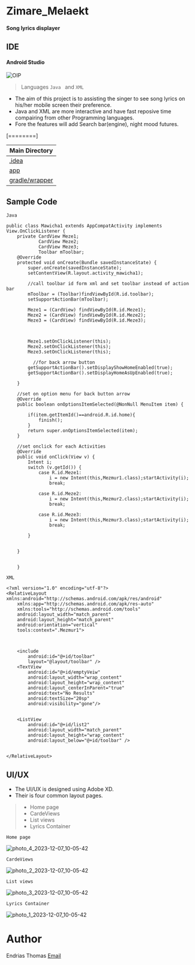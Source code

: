 # Zimare_Melaekt
####  Song lyrics displayer

## IDE
#### Android Studio 
![OIP](https://github.com/edddddr/Mezmure_Ze_Tewahido/assets/97146464/559a9d88-83e0-433e-acf2-0b8ff73451e6)
> Languages `Java ` and `XML`

- The aim of this project is to assisting the singer to see song lyrics on his/her mobile screen their preference.
- Java and XML are more interactive and have fast reposive time compairing from other Programming languages.
- Fore the features will add Search bar(engine), night mood futures. 

[========]


| Main Directory
| ------------ |
|[ .idea](https://github.com/edddddr/Mezmure_Ze_Tewahido/tree/main/.idea " .idea")  |
|[app](https://github.com/edddddr/Mezmure_Ze_Tewahido/tree/main/app "app")   |
|[gradle/wrapper](https://github.com/edddddr/Mezmure_Ze_Tewahido/tree/main/gradle/wrapper "gradle/wrapper")

## Sample Code


`Java`


    public class Mawicha1 extends AppCompatActivity implements View.OnClickListener {
        private CardView Meze1;
                CardView Meze2;
                CardView Meze3;
                Toolbar mToolbar;
        @Override
        protected void onCreate(Bundle savedInstanceState) {
            super.onCreate(savedInstanceState);
            setContentView(R.layout.activity_mawicha1);
    
            //call toolbar id form xml and set toolbar instead of action bar
            mToolbar = (Toolbar)findViewById(R.id.toolbar);
            setSupportActionBar(mToolbar);
    
            Meze1 = (CardView) findViewById(R.id.Meze1);
            Meze2 = (CardView) findViewById(R.id.Meze2);
            Meze3 = (CardView) findViewById(R.id.Meze3);
    
    
    
            Meze1.setOnClickListener(this);
            Meze2.setOnClickListener(this);
            Meze3.setOnClickListener(this);
    
              //for back arrow button
            getSupportActionBar().setDisplayShowHomeEnabled(true);
            getSupportActionBar().setDisplayHomeAsUpEnabled(true);
    
        }
    
        //set on option menu for back button arrow
        @Override
        public boolean onOptionsItemSelected(@NonNull MenuItem item) {
    
            if(item.getItemId()==android.R.id.home){
                finish();
            }
            return super.onOptionsItemSelected(item);
        }
    
        //set onclick for each Activities
        @Override
        public void onClick(View v) {
            Intent i;
            switch (v.getId()) {
                case R.id.Meze1:
                    i = new Intent(this,Mezmur1.class);startActivity(i);
                    break;
    
                case R.id.Meze2:
                    i = new Intent(this,Mezmur2.class);startActivity(i);
                    break;
    
                case R.id.Meze3:
                    i = new Intent(this,Mezmur3.class);startActivity(i);
                    break;
    
            }
    
    
        }
    
    
        }

`XML`


    <?xml version="1.0" encoding="utf-8"?>
    <RelativeLayout xmlns:android="http://schemas.android.com/apk/res/android"
        xmlns:app="http://schemas.android.com/apk/res-auto"
        xmlns:tools="http://schemas.android.com/tools"
        android:layout_width="match_parent"
        android:layout_height="match_parent"
        android:orientation="vertical"
        tools:context=".Mezmur1">
    
    
    
        <include
            android:id="@+id/toolbar"
            layout="@layout/toolbar" />
        <TextView
            android:id="@+id/emptyVeiw"
            android:layout_width="wrap_content"
            android:layout_height="wrap_content"
            android:layout_centerInParent="true"
            android:text="No Results"
            android:textSize="20sp"
            android:visibility="gone"/>
    
    
        <ListView
            android:id="@+id/list2"
            android:layout_width="match_parent"
            android:layout_height="wrap_content"
            android:layout_below="@+id/toolbar" />
    
    
    </RelativeLayout>



## UI/UX


- The UI/UX is designed using Adobe XD.
- Their is four common layout pages.
> -  Home page
> -  CardeViews
> -  List views
> - Lyrics Container

`Home page`

![photo_4_2023-12-07_10-05-42](https://github.com/edddddr/Mezmure_Ze_Tewahido/assets/97146464/893a3a0b-7e9e-447b-b570-f30f88dcaa29)     

  `CardeViews`
  
![photo_2_2023-12-07_10-05-42](https://github.com/edddddr/Mezmure_Ze_Tewahido/assets/97146464/50b1d7c9-4952-4175-ad2a-16cec05628c2)

 `List views`

![photo_3_2023-12-07_10-05-42](https://github.com/edddddr/Mezmure_Ze_Tewahido/assets/97146464/548a2a7b-5df8-413b-a472-945e56a260e4)

`Lyrics Container`

![photo_1_2023-12-07_10-05-42](https://github.com/edddddr/Mezmure_Ze_Tewahido/assets/97146464/2491a94a-324e-43c5-b4b3-8b119db83792)

 # Author

Endrias Thomas  [Email](http://endt6342@gmail.com "Email")
